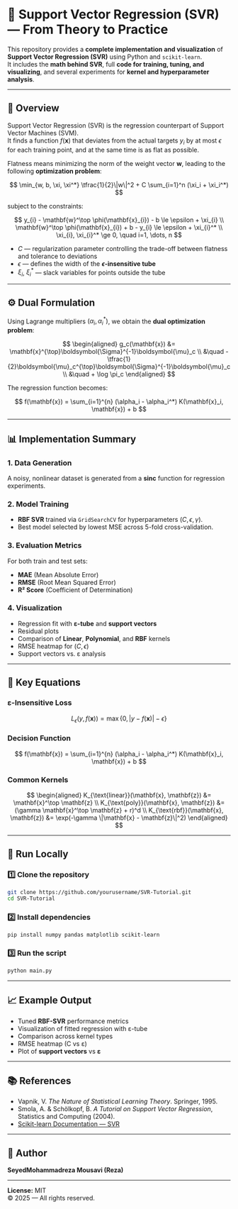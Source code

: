 
# 🧠 Support Vector Regression (SVR) — From Theory to Practice

This repository provides a **complete implementation and visualization** of **Support Vector Regression (SVR)** using Python and `scikit-learn`.  
It includes the **math behind SVR**, full **code for training, tuning, and visualizing**, and several experiments for **kernel and hyperparameter analysis**.

---

## 📘 Overview

Support Vector Regression (SVR) is the regression counterpart of Support Vector Machines (SVM).  
It finds a function $f(\mathbf{x})$ that deviates from the actual targets $y_i$ by at most $\epsilon$ for each training point, and at the same time is as flat as possible.

Flatness means minimizing the norm of the weight vector $\mathbf{w}$, leading to the following **optimization problem**:

$$ \min_{w, b, \xi, \xi^*} \tfrac{1}{2}\|w\|^2 + C \sum_{i=1}^n (\xi_i + \xi_i^*) $$


subject to the constraints:

$$ y_{i} - \mathbf{w}^\top \phi(\mathbf{x}_{i}) - b \le \epsilon + \xi_{i} \\ \mathbf{w}^\top \phi(\mathbf{x}_{i}) + b - y_{i} \le \epsilon + \xi_{i}^* \\ \xi_{i}, \xi_{i}^* \ge 0, \quad i=1, \dots, n $$


- $C$ — regularization parameter controlling the trade-off between flatness and tolerance to deviations  
- $\epsilon$ — defines the width of the **$\epsilon$-insensitive tube**  
- $\xi_i$, $\xi_i^*$ — slack variables for points outside the tube  

---

## ⚙️ Dual Formulation

Using Lagrange multipliers $(\alpha_i, \alpha_i^*)$, we obtain the **dual optimization problem**:

$$
\begin{aligned}
g_c(\mathbf{x})
&= \mathbf{x}^{\top}\boldsymbol{\Sigma}^{-1}\boldsymbol{\mu}_c \\
&\quad - \tfrac{1}{2}\boldsymbol{\mu}_c^{\top}\boldsymbol{\Sigma}^{-1}\boldsymbol{\mu}_c \\
&\quad + \log \pi_c
\end{aligned}
$$





The regression function becomes:

$$ f(\mathbf{x}) = \sum_{i=1}^{n} (\alpha_i - \alpha_i^*) K(\mathbf{x}_i, \mathbf{x}) + b $$

---

## 📊 Implementation Summary

### 1. Data Generation
A noisy, nonlinear dataset is generated from a **sinc** function for regression experiments.

### 2. Model Training
- **RBF SVR** trained via `GridSearchCV` for hyperparameters $(C, \epsilon, \gamma)$.
- Best model selected by lowest MSE across 5-fold cross-validation.

### 3. Evaluation Metrics
For both train and test sets:
- **MAE** (Mean Absolute Error)  
- **RMSE** (Root Mean Squared Error)  
- **R² Score** (Coefficient of Determination)

### 4. Visualization
- Regression fit with **ε-tube** and **support vectors**
- Residual plots
- Comparison of **Linear**, **Polynomial**, and **RBF** kernels
- RMSE heatmap for $(C, \epsilon)$
- Support vectors vs. ε analysis

---

## 🧩 Key Equations

### ε-Insensitive Loss

$$ L_\epsilon(y, f(\mathbf{x})) = \max\{0, |y - f(\mathbf{x})| - \epsilon\} $$

### Decision Function

$$ f(\mathbf{x}) = \sum_{i=1}^{n} (\alpha_i - \alpha_i^*) K(\mathbf{x}_i, \mathbf{x}) + b $$

### Common Kernels

$$
\begin{aligned}
K_{\text{linear}}(\mathbf{x}, \mathbf{z}) &= \mathbf{x}^\top \mathbf{z} \\
K_{\text{poly}}(\mathbf{x}, \mathbf{z}) &= (\gamma \mathbf{x}^\top \mathbf{z} + r)^d \\
K_{\text{rbf}}(\mathbf{x}, \mathbf{z}) &= \exp(-\gamma \|\mathbf{x} - \mathbf{z}\|^2)
\end{aligned}
$$

---

## 🧮 Run Locally

### 1️⃣ Clone the repository
```bash
git clone https://github.com/yourusername/SVR-Tutorial.git
cd SVR-Tutorial
```

### 2️⃣ Install dependencies
```bash
pip install numpy pandas matplotlib scikit-learn
```

### 3️⃣ Run the script
```bash
python main.py
```

---

## 📈 Example Output

- Tuned **RBF-SVR** performance metrics
- Visualization of fitted regression with ε-tube
- Comparison across kernel types
- RMSE heatmap (C vs ε)
- Plot of **support vectors** vs **ε**

---

## 📚 References

- Vapnik, V. *The Nature of Statistical Learning Theory*. Springer, 1995.  
- Smola, A. & Schölkopf, B. *A Tutorial on Support Vector Regression*, Statistics and Computing (2004).  
- [Scikit-learn Documentation — SVR](https://scikit-learn.org/stable/modules/generated/sklearn.svm.SVR.html)

---

## 🧠 Author

**SeyedMohammadreza Mousavi (Reza)**  

---

**License:** MIT  
© 2025 — All rights reserved.
